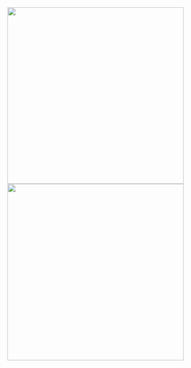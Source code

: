 <img src="https://github-readme-stats.vercel.app/api?username=0xenia&show_icons=true&theme=tokyonight" width="400">
<img src="https://github-readme-stats.vercel.app/api/top-langs/?username=0xenia&size_weight=0.5&count_weight=0.5" width="400")>

<!--
**0xenia/0xenia** is a ✨ _special_ ✨ repository because its `README.md` (this file) appears on your GitHub profile.

Here are some ideas to get you started:

- 🔭 I’m currently working on ...
- 🌱 I’m currently learning ...
- 👯 I’m looking to collaborate on ...
- 🤔 I’m looking for help with ...
- 💬 Ask me about ...
- 📫 How to reach me: ...
- 😄 Pronouns: ...
- ⚡ Fun fact: ...
-->
